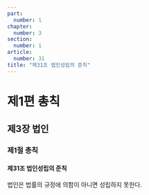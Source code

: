 ```yaml
---
part:
  number: 1
chapter:
  number: 3
section:
  number: 1
article:
  number: 31
title: "제31조 법인성립의 준칙"
---
```


# 제1편 총칙

## 제3장 법인

### 제1절 총칙

#### 제31조 법인성립의 준칙

법인은 법률의 규정에 의함이 아니면 성립하지 못한다.
